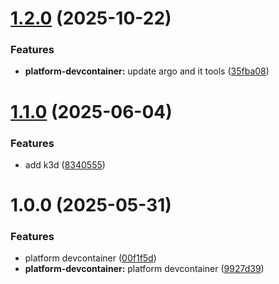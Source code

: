 # [1.2.0](https://github.com/rxvc/platform-engineering-assets/compare/platform-devcontainer@v1.1.0...platform-devcontainer@v1.2.0) (2025-10-22)


### Features

* **platform-devcontainer:** update argo and it tools ([35fba08](https://github.com/rxvc/platform-engineering-assets/commit/35fba088b0caef18064502ce7b30f30e19a3ba59))

# [1.1.0](https://github.com/rxvc/platform-engineering-assets/compare/platform-devcontainer@v1.0.0...platform-devcontainer@v1.1.0) (2025-06-04)


### Features

* add k3d ([8340555](https://github.com/rxvc/platform-engineering-assets/commit/834055577622ad49afb119aa9da3810f02864466))

# 1.0.0 (2025-05-31)


### Features

* platform devcontainer ([00f1f5d](https://github.com/rxvc/platform-engineering-assets/commit/00f1f5dbbbb7119ffa3253fabaa09a91b913555e))
* **platform-devcontainer:** platform devcontainer ([9927d39](https://github.com/rxvc/platform-engineering-assets/commit/9927d3911cca83e44208b680ba2c525e16b3378a))

